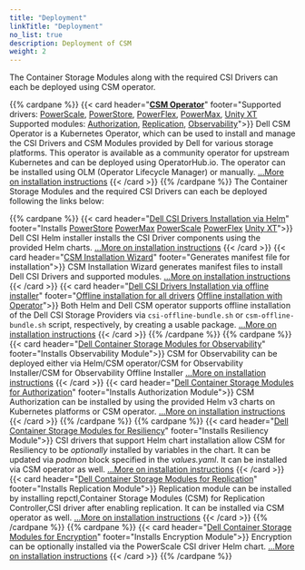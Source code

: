 ```yaml
---
title: "Deployment"
linkTitle: "Deployment"
no_list: true
description: Deployment of CSM
weight: 2
---
```


The Container Storage Modules along with the required CSI Drivers can each be deployed using CSM operator.

{{% cardpane %}}
  {{< card header="[**CSM Operator**](csmoperator/)"
          footer="Supported drivers: [PowerScale](csmoperator/drivers/powerscale/), [PowerStore](csmoperator/drivers/powerstore/), [PowerFlex](csmoperator/drivers/powerflex/), [PowerMax](csmoperator/drivers/powermax/), [Unity XT](csmoperator/drivers/unity/) <br> Supported modules: [Authorization](csmoperator/modules/authorization/), [Replication](csmoperator/modules/replication/), [Observability](csmoperator/modules/observability/)">}}
  Dell CSM Operator is a Kubernetes Operator, which can be used to install and manage the CSI Drivers and CSM Modules provided by Dell for various storage platforms. This operator is available as a community operator for upstream Kubernetes and can be deployed using OperatorHub.io. The operator can be installed using OLM (Operator Lifecycle Manager) or manually.
[...More on installation instructions](csmoperator/)
  {{< /card >}}
{{% /cardpane %}}
The Container Storage Modules and the required CSI Drivers can each be deployed following the links below:


{{% cardpane %}}
  {{< card header="[Dell CSI Drivers Installation via Helm](helm/drivers)"
          footer="Installs [PowerStore](helm/drivers/installation/powerstore/) [PowerMax](helm/drivers/installation/powermax/) [PowerScale](helm/drivers/installation/isilon/) [PowerFlex](helm/drivers/installation/powerflex/) [Unity XT](helm/drivers/installation/unity/)">}}
   Dell CSI Helm installer installs the CSI Driver components using the provided Helm charts.
   [...More on installation instructions](helm/drivers/installation/)
  {{< /card >}}
  {{< card header="[CSM Installation Wizard](csminstallationwizard/)"
          footer="Generates manifest file for installation">}}
   CSM Installation Wizard generates manifest files to install Dell CSI Drivers and supported modules.
   [...More on installation instructions](csminstallationwizard)
  {{< /card >}}
   {{< card header="[Dell CSI Drivers Installation via offline installer](offline/)"
          footer="[Offline installation for all drivers](offline/) [Offline installation with Operator](csmoperator/#offline-bundle-installation-on-a-cluster-without-olm)">}}
  Both Helm and Dell CSM operator supports offline installation of the Dell CSI Storage Providers via `csi-offline-bundle.sh` or `csm-offline-bundle.sh` script, respectively, by creating a usable package.
   [...More on installation instructions](offline/drivers)
  {{< /card >}}
{{% /cardpane %}}
{{% cardpane %}}
  {{< card header="[Dell Container Storage Modules for Observability](helm/modules/installation/observability/)"
          footer="Installs Observability Module">}}
  CSM for Observability can be deployed either via Helm/CSM operator/CSM for Observability Installer/CSM for Observability Offline Installer
  [...More on installation instructions](helm/modules/installation/observability/)
  {{< /card >}}
   {{< card header="[Dell Container Storage Modules for Authorization](helm/modules/installation/authorization/)"
          footer="Installs Authorization Module">}}
  CSM Authorization can be installed by using the provided Helm v3 charts on Kubernetes platforms or CSM operator. 
  [...More on installation instructions](helm/modules/installation/authorization/)
  {{< /card >}}
{{% /cardpane %}}
{{% cardpane %}}
  {{< card header="[Dell Container Storage Modules for Resiliency](helm/modules/installation/resiliency)"
          footer="Installs Resiliency Module">}}
  CSI drivers that support Helm chart installation allow CSM for Resiliency to be _optionally_ installed by variables in the chart. It can be updated via _podmon_ block specified in the _values.yaml_. It can be installed via CSM operator as well. 
  [...More on installation instructions](helm/modules/installation/resiliency)
  {{< /card >}}
   {{< card header="[Dell Container Storage Modules for Replication](helm/modules/installation/replication)"
          footer="Installs Replication Module">}}
  Replication module can be installed by installing repctl,Container Storage Modules (CSM) for Replication Controller,CSI driver after enabling replication. It can be installed via CSM operator as well.
   [...More on installation instructions](helm/modules/installation/replication)
  {{< /card >}}
{{% /cardpane %}}
{{% cardpane %}}
  {{< card header="[Dell Container Storage Modules for Encryption](helm/modules/installation/encryption)"
          footer="Installs Encryption Module">}}
  Encryption can be optionally installed via the PowerScale CSI driver Helm chart.
   [...More on installation instructions](helm/modules/installation/encryption)
  {{< /card >}}
{{% /cardpane %}}
